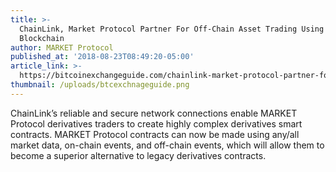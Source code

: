 ```yaml
---
title: >-
  ChainLink, Market Protocol Partner For Off-Chain Asset Trading Using Ethereum
  Blockchain
author: MARKET Protocol
published_at: '2018-08-23T08:49:20-05:00'
article_link: >-
  https://bitcoinexchangeguide.com/chainlink-market-protocol-partner-for-off-chain-asset-trading-using-ethereum-blockchain/
thumbnail: /uploads/btcexchnageguide.png
---
```

ChainLink’s reliable and secure network connections enable MARKET Protocol derivatives traders to create highly complex derivatives smart contracts. MARKET Protocol contracts can now be made using any/all market data, on-chain events, and off-chain events, which will allow them to become a superior alternative to legacy derivatives contracts.
